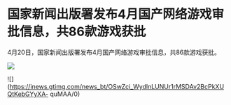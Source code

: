 # 国家新闻出版署发布4月国产网络游戏审批信息，共86款游戏获批

4月20日，国家新闻出版署发布4月国产网络游戏审批信息，共86款游戏获批。

![](https://inews.gtimg.com/news_bt/OxI0m2IwssD9FHLpRGr6aE4OzJ8pf6jX-5R7hFtpu_LAAAA/1000)

![](https://inews.gtimg.com/news_bt/OSwZci_WydlnLUNUr1rMSDAv2BcPkXUQtKebGYyXA-
quMAA/0)

